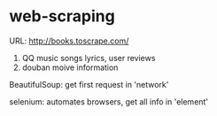 # web-scraping

URL: http://books.toscrape.com/

1. QQ music songs lyrics, user reviews
2. douban moive information 


BeautifulSoup: get first request in 'network'

selenium: automates browsers, get all info in 'element'

